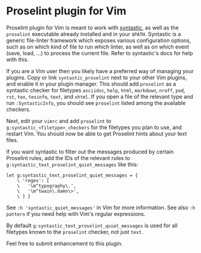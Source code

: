 # Proselint plugin for Vim

Proselint plugin for Vim is meant to work with [syntastic][syntastic], as well
as the `proselint` executable already installed and in your `$PATH`. Syntastic
is a generic file-linter framework which exposes various configuration
options, such as on which kind of file to run which linter, as well as
on which event (save, load, ...) to process the current file. Refer to
syntastic's docs for help with this.

If you are a Vim user then you likely have a preferred way of managing
your plugins. Copy or link `syntastic_proselint` next to your other Vim
plugins, and enable it in your plugin manager. This should add `proselint`
as a syntastic checker for filetypes `asciidoc`, `help`, `html`, `markdown`,
`nroff`, `pod`, `rst`, `tex`, `texinfo`, `text`, and `xhtml`. If you open a
file of the relevant type and run `:SyntasticInfo`, you should see `proselint`
listed among the available checkers.

Next, edit your `vimrc` and add `proselint` to
`g:syntastic_<filetype>_checkers` for the filetypes you plan to use, and
restart Vim. You should now be able to get Proselint hints about your text
files.

If you want syntastic to filter out the messages produced by
certain Proselint rules, add the IDs of the relevant rules to
`g:syntastic_text_proselint_quiet_messages` like this:
```vim
let g:syntastic_text_proselint_quiet_messages = {
    \ 'regex': [
    \   '\m^typography\.',
    \   '\m^twain\.damn\>',
    \ ] }
```
See `:h 'syntastic_quiet_messages'` in Vim for more information. See also
`:h pattern` if you need help with Vim's regular expressions.

By default `g:syntastic_text_proselint_quiet_messages` is used for all
filetypes known to the `proselint` checker, not just `text`.

Feel free to submit enhancement to this plugin.

[syntastic]: https://github.com/scrooloose/syntastic
